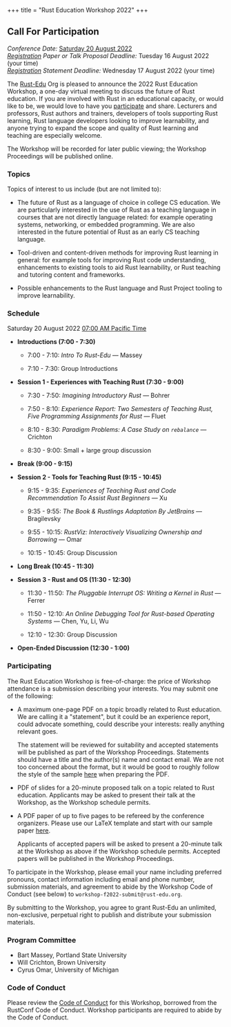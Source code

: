 +++
title = "Rust Education Workshop 2022"
+++

## Call For Participation

*Conference Date:* [Saturday 20 August 2022](#schedule)  
*[Registration](#participating) Paper or Talk Proposal Deadline:* Tuesday 16 August 2022 (your time)  
*[Registration](#participating) Statement Deadline:* Wednesday 17 August 2022 (your time)

The [Rust-Edu](http://rust-edu.org) Org is pleased to
announce the 2022 Rust Education Workshop, a one-day virtual
meeting to discuss the future of Rust education. If you are
involved with Rust in an educational capacity, or would like
to be, we would love to have you [participate](#participating) and
share. Lecturers and professors, Rust authors and trainers,
developers of tools supporting Rust learning, Rust language
developers looking to improve learnability, and anyone
trying to expand the scope and quality of Rust learning and
teaching are especially welcome.

The Workshop will be recorded for later public viewing; the
Workshop Proceedings will be published online.

### Topics

Topics of interest to us include (but are not limited to):

* The future of Rust as a language of choice in college CS
  education. We are particularly interested in the use of
  Rust as a teaching language in courses that are not
  directly language related: for example operating systems,
  networking, or embedded programming. We are also
  interested in the future potential of Rust as an early CS
  teaching language.

* Tool-driven and content-driven methods for improving Rust
  learning in general: for example tools for improving Rust
  code understanding, enhancements to existing tools to aid
  Rust learnability, or Rust teaching and tutoring content
  and frameworks.

* Possible enhancements to the Rust language and Rust
  Project tooling to improve learnability.

### Schedule
Saturday 20 August 2022 [07:00 AM Pacific Time](https://www.inyourowntime.zone/2022-08-20_07.00_America.Los_Angeles)

* **Introductions (7:00 - 7:30)**

  * 7:00 - 7:10: *Intro To Rust-Edu* — Massey

  * 7:10 - 7:30: Group Introductions

* **Session 1 - Experiences with Teaching Rust (7:30 - 9:00)**

  * 7:30 - 7:50: *Imagining Introductory Rust* — Bohrer

  * 7:50 - 8:10: *Experience Report: Two Semesters of Teaching
    Rust, Five Programming Assignments for Rust* — Fluet

  * 8:10 - 8:30: *Paradigm Problems: A Case Study on
    `rebalance`* — Crichton

  * 8:30 - 9:00: Small + large group discussion

* **Break (9:00 - 9:15)**

* **Session 2 - Tools for Teaching Rust (9:15 - 10:45)**

  * 9:15 - 9:35: *Experiences of Teaching Rust and Code Recommendation
    To Assist Rust Beginners* — Xu

  * 9:35 - 9:55: *The Book & Rustlings Adaptation By
    JetBrains*  — Bragilevsky

  * 9:55 - 10:15: *RustViz: Interactively Visualizing
    Ownership and Borrowing*  — Omar

  * 10:15 - 10:45: Group Discussion

* **Long Break (10:45 - 11:30)**

* **Session 3 - Rust and OS (11:30 - 12:30)**

  * 11:30 - 11:50: *The Pluggable Interrupt OS: Writing a
    Kernel in Rust* — Ferrer

  * 11:50 - 12:10: *An Online Debugging Tool for Rust-based
    Operating Systems*  — Chen, Yu, Li, Wu

  * 12:10 - 12:30: Group Discussion

* **Open-Ended Discussion (12:30 - 1:00)**

### Participating

The Rust Education Workshop is free-of-charge: the price of
Workshop attendance is a submission describing your
interests. You may submit one of the following:

* A maximum one-page PDF on a topic broadly related to Rust
  education. We are calling it a "statement", but it could
  be an experience report, could advocate something, could
  describe your interests: really anything relevant goes.

  The statement will be reviewed for suitability and
  accepted statements will be published as part of the
  Workshop Proceedings. Statements should have a title and
  the author(s) name and contact email. We are not too
  concerned about the format, but it would be good to
  roughly follow the style of the sample
  [here](/workshop/statement-template.pdf) when preparing
  the PDF.

* PDF of slides for a 20-minute proposed talk on a topic
  related to Rust education. Applicants may be asked to
  present their talk at the Workshop, as the Workshop
  schedule permits.

* A PDF paper of up to five pages to be refereed by the
  conference organizers. Please use our LaTeX template and start
  with our sample paper [here](paper-format-latex/).

  Applicants of accepted papers will be asked to present a
  20-minute talk at the Workshop as above if the Workshop
  schedule permits. Accepted papers will be published in the
  Workshop Proceedings.

To participate in the Workshop, please email your name
including preferred pronouns, contact information including
email and phone number, submission materials, and agreement
to abide by the Workshop Code of Conduct (see below) to
`workshop-f2022-submit@rust-edu.org`.

By submitting to the Workshop, you agree to grant Rust-Edu
an unlimited, non-exclusive, perpetual right to publish and
distribute your submission materials.

### Program Committee

* Bart Massey, Portland State University
* Will Crichton, Brown University
* Cyrus Omar, University of Michigan

### Code of Conduct

Please review the [Code of Conduct](code-of-conduct) for
this Workshop, borrowed from the RustConf Code of Conduct.
Workshop participants are required to abide by the Code of
Conduct.
